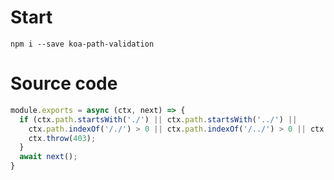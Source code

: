 # Start
```
npm i --save koa-path-validation
```

# Source code
```javascript
module.exports = async (ctx, next) => {
  if (ctx.path.startsWith('./') || ctx.path.startsWith('../') ||
    ctx.path.indexOf('/./') > 0 || ctx.path.indexOf('/../') > 0 || ctx.path.indexOf('\0') > 0) {
    ctx.throw(403);
  }
  await next();
}
```

